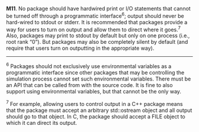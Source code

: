 **M11**. No package should have hardwired print or I/O statements that cannot be turned off through a
programmatic interface<sup>6</sup>; output should never be hard-wired to stdout or stderr. It is recommended
that packages provide a way for users to turn on output and allow them to direct where it goes.<sup>7</sup>
Also, packages may print to stdout by default but only on one process (i.e., root rank “0”). But packages
may also be completely silent by default (and require that users turn on outputting in the appropriate way).


------

<sup>6</sup> Packages should not exclusively use environmental variables as a programmatic interface since other
packages that may be controlling the simulation process cannot set such environmental variables. There must
be an API that can be called from with the source code. It is fine to also support using environmental variables,
but that cannot be the only way.

<sup>7</sup> For example, allowing users to control output in a C++ package means that the package must accept an
arbitrary std::ostream object and all output should go to that object. In C, the package should accept a FILE
object to which it can direct its output.
